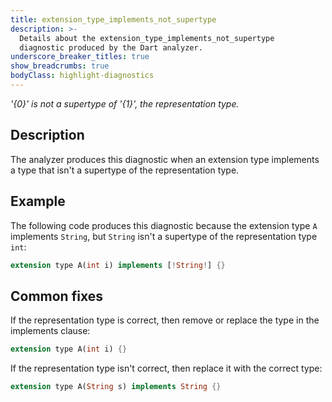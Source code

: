 ```yaml
---
title: extension_type_implements_not_supertype
description: >-
  Details about the extension_type_implements_not_supertype
  diagnostic produced by the Dart analyzer.
underscore_breaker_titles: true
show_breadcrumbs: true
bodyClass: highlight-diagnostics
---
```


_'{0}' is not a supertype of '{1}', the representation type._

## Description

The analyzer produces this diagnostic when an extension type implements a
type that isn't a supertype of the representation type.

## Example

The following code produces this diagnostic because the extension type `A`
implements `String`, but `String` isn't a supertype of the representation
type `int`:

```dart
extension type A(int i) implements [!String!] {}
```

## Common fixes

If the representation type is correct, then remove or replace the type in
the implements clause:

```dart
extension type A(int i) {}
```

If the representation type isn't correct, then replace it with the correct
type:

```dart
extension type A(String s) implements String {}
```
